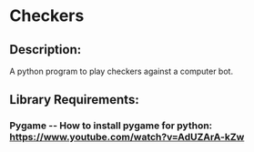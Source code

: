 # Checkers
## Description:

A python program to play checkers against a computer bot.
## Library Requirements:
### Pygame -- How to install pygame for python: https://www.youtube.com/watch?v=AdUZArA-kZw
